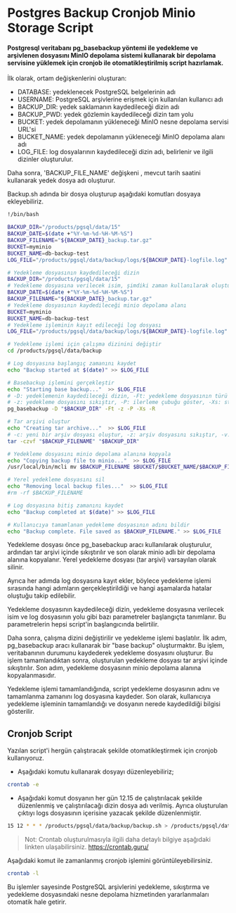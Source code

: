 # Postgres Backup Cronjob Minio Storage Script
#### Postgresql veritabanı pg_basebackup yöntemi ile yedekleme ve arşivlenen dosyasını MinIO depolama sistemi kullanarak bir depolama servisine yüklemek için cronjob ile otomatikleştirilmiş script hazırlamak.

İlk olarak, ortam değişkenlerini oluşturan:
-  DATABASE: yedeklenecek PostgreSQL belgelerinin adı
-  USERNAME: PostgreSQL arşivlerine erişmek için kullanılan kullanıcı adı
-  BACKUP_DIR: yedek saklamanın kaydedileceği dizin adı
-  BACKUP_PWD: yedek gözlemin kaydedileceği dizin tam yolu
-  BUCKET: yedek depolamanın yükleneceği MinIO nesne depolama servisi URL'si
-  BUCKET_NAME: yedek depolamanın yükleneceği MinIO depolama alanı adı
-  LOG_FILE: log dosyalarının kaydedileceği dizin adı,
belirlenir ve ilgili dizinler oluşturulur.

Daha sonra, 'BACKUP_FILE_NAME' değişkeni , mevcut tarih saatini kullanarak yedek dosya adı oluşturur. 

Backup.sh adında bir dosya oluşturup aşağıdaki komutları dosyaya ekleyebiliriz.

```sh
!/bin/bash

BACKUP_DIR="/products/pgsql/data/15"
BACKUP_DATE=$(date +"%Y-%m-%d-%H-%M-%S")
BACKUP_FILENAME="${BACKUP_DATE}_backup.tar.gz"
BUCKET=myminio
BUCKET_NAME=db-backup-test
LOG_FILE="/products/pgsql/data/backup/logs/${BACKUP_DATE}-logfile.log"

# Yedekleme dosyasının kaydedileceği dizin
BACKUP_DIR="/products/pgsql/data/15"
# Yedekleme dosyasına verilecek isim, şimdiki zaman kullanılarak oluşturuluyor
BACKUP_DATE=$(date +"%Y-%m-%d-%H-%M-%S")
BACKUP_FILENAME="${BACKUP_DATE}_backup.tar.gz"
# Yedekleme dosyasının kaydedileceği minio depolama alanı
BUCKET=myminio
BUCKET_NAME=db-backup-test
# Yedekleme işleminin kayıt edileceği log dosyası
LOG_FILE="/products/pgsql/data/backup/logs/${BACKUP_DATE}-logfile.log"

# Yedekleme işlemi için çalışma dizinini değiştir
cd /products/pgsql/data/backup

# Log dosyasına başlangıç zamanını kaydet
echo "Backup started at $(date)" >> $LOG_FILE

# Basebackup işlemini gerçekleştir
echo "Starting base backup..."  >> $LOG_FILE
# -D: yedeklemenin kaydedileceği dizin, -Ft: yedekleme dosyasının türü (tar formatı), 
# -z: yedekleme dosyasını sıkıştır, -P: ilerleme çubuğu göster, -Xs: standby sunucu için gerekli işaretlerin eklenmesi, -R: standby sunucu için recovery.conf dosyasını oluştur
pg_basebackup -D "$BACKUP_DIR" -Ft -z -P -Xs -R

# Tar arşivi oluştur
echo "Creating tar archive..."  >> $LOG_FILE
# -c: yeni bir arşiv dosyası oluştur, -z: arşiv dosyasını sıkıştır, -v: işlemi ekranda göster, -f: arşiv dosyasının adı
tar -czvf "$BACKUP_FILENAME" "$BACKUP_DIR"

# Yedekleme dosyasını minio depolama alanına kopyala
echo "Copying backup file to minio..."  >> $LOG_FILE
/usr/local/bin/mcli mv $BACKUP_FILENAME $BUCKET/$BUCKET_NAME/$BACKUP_FILENAME

# Yerel yedekleme dosyasını sil
echo "Removing local backup files..."  >> $LOG_FILE
#rm -rf $BACKUP_FILENAME

# Log dosyasına bitiş zamanını kaydet
echo "Backup completed at $(date)" >> $LOG_FILE

# Kullanıcıya tamamlanan yedekleme dosyasının adını bildir
echo "Backup complete. File saved as $BACKUP_FILENAME." >> $LOG_FILE
```

Yedekleme dosyası önce pg_basebackup aracı kullanılarak oluşturulur, ardından tar arşivi içinde sıkıştırılır ve son olarak minio adlı bir depolama alanına kopyalanır. Yerel yedekleme dosyası (tar arşivi) varsayılan olarak silinir.

Ayrıca her adımda log dosyasına kayıt ekler, böylece yedekleme işlemi sırasında hangi adımların gerçekleştirildiği ve hangi aşamalarda hatalar oluştuğu takip edilebilir.

Yedekleme dosyasının kaydedileceği dizin, yedekleme dosyasına verilecek isim ve log dosyasının yolu gibi bazı parametreler başlangıçta tanımlanır. Bu parametrelerin hepsi script'in başlangıcında belirtilir.

Daha sonra, çalışma dizini değiştirilir ve yedekleme işlemi başlatılır. İlk adım, pg_basebackup aracı kullanarak bir "base backup" oluşturmaktır. Bu işlem, veritabanının durumunu kaydederek yedekleme dosyasını oluşturur. Bu işlem tamamlandıktan sonra, oluşturulan yedekleme dosyası tar arşivi içinde sıkıştırılır. Son adım, yedekleme dosyasının minio depolama alanına kopyalanmasıdır.

Yedekleme işlemi tamamlandığında, script yedekleme dosyasının adını ve tamamlanma zamanını log dosyasına kaydeder. Son olarak, kullanıcıya yedekleme işleminin tamamlandığı ve dosyanın nerede kaydedildiği bilgisi gösterilir.

## Cronjob Script

Yazılan script'i hergün çalıştıracak şekilde otomatikleştirmek için cronjob kullanıyoruz. 
- Aşağıdaki komutu kullanarak dosyayı düzenleyebiliriz;
```sh
crontab -e
```

- Aşağıdaki komut dosyanın her gün 12.15 de çalıştırılacak şekilde düzenlenmiş ve çalıştırılacağı dizin dosya adı verilmiş. Ayrıca oluşturulan çıktıyı logs dosyasının içerisine yazacak şekilde düzenlenmiştir.

```sh
15 12 * * * /products/pgsql/data/backup/backup.sh > /products/pgsql/data/backup/logs/cronjob-logfile.log 2>&1
```

> Not: Crontab oluşturulmasıyla ilgili daha detaylı bilgiye aşağıdaki linkten ulaşabilirsiniz.
> https://crontab.guru/

Aşağıdaki komut ile zamanlanmış cronjob işlemini görüntüleyebilirsiniz.
```sh
crontab -l
```

Bu işlemler sayesinde PostgreSQL arşivlerini yedekleme, sıkıştırma ve yedekleme dosyasındaki nesne depolama hizmetinden yararlanmaları otomatik hale getirir.
